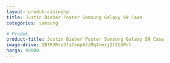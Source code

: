 ```yaml
---
layout: produk-casinghp
title: Justin Bieber Poster Samsung Galaxy S9 Case
categories: samsung

# Produk
product-title: Justin Bieber Poster Samsung Galaxy S9 Case
image-drive: 1BtR3Rrz3fzCkmpA7zMq4nexj2f2tGPcl
harga: 90000
---
```

